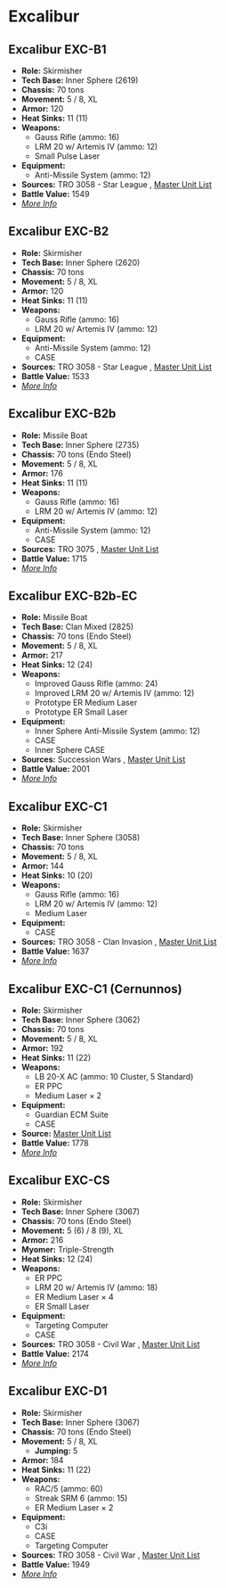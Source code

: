 # Excalibur 

## Excalibur EXC-B1 

- **Role:** Skirmisher 
- **Tech Base:** Inner Sphere (2619) 
- **Chassis:** 70 tons 
- **Movement:** 5 / 8, XL 
- **Armor:** 120 
- **Heat Sinks:** 11 (11) 
- **Weapons:** 
  - Gauss Rifle (ammo: 16) 
  - LRM 20 w/ Artemis IV (ammo: 12) 
  - Small Pulse Laser 
- **Equipment:** 
  - Anti-Missile System (ammo: 12) 
- **Sources:** TRO 3058 - Star League , [Master Unit List](http://masterunitlist.info/Unit/Details/997/excalibur-exc-b1) 
- **Battle Value:** 1549 
- [*More Info*](excalibur/excalibur_exc-b1.md) 

## Excalibur EXC-B2 

- **Role:** Skirmisher 
- **Tech Base:** Inner Sphere (2620) 
- **Chassis:** 70 tons 
- **Movement:** 5 / 8, XL 
- **Armor:** 120 
- **Heat Sinks:** 11 (11) 
- **Weapons:** 
  - Gauss Rifle (ammo: 16) 
  - LRM 20 w/ Artemis IV (ammo: 12) 
- **Equipment:** 
  - Anti-Missile System (ammo: 12) 
  - CASE 
- **Sources:** TRO 3058 - Star League , [Master Unit List](http://masterunitlist.info/Unit/Details/998/excalibur-exc-b2) 
- **Battle Value:** 1533 
- [*More Info*](excalibur/excalibur_exc-b2.md) 

## Excalibur EXC-B2b 

- **Role:** Missile Boat 
- **Tech Base:** Inner Sphere (2735) 
- **Chassis:** 70 tons (Endo Steel) 
- **Movement:** 5 / 8, XL 
- **Armor:** 176 
- **Heat Sinks:** 11 (11) 
- **Weapons:** 
  - Gauss Rifle (ammo: 16) 
  - LRM 20 w/ Artemis IV (ammo: 12) 
- **Equipment:** 
  - Anti-Missile System (ammo: 12) 
  - CASE 
- **Sources:** TRO 3075 , [Master Unit List](http://masterunitlist.info/Unit/Details/999/excalibur-exc-b2b) 
- **Battle Value:** 1715 
- [*More Info*](excalibur/excalibur_exc-b2b.md) 

## Excalibur EXC-B2b-EC 

- **Role:** Missile Boat 
- **Tech Base:** Clan Mixed (2825) 
- **Chassis:** 70 tons (Endo Steel) 
- **Movement:** 5 / 8, XL 
- **Armor:** 217 
- **Heat Sinks:** 12 (24) 
- **Weapons:** 
  - Improved Gauss Rifle (ammo: 24) 
  - Improved LRM 20 w/ Artemis IV (ammo: 12) 
  - Prototype ER Medium Laser 
  - Prototype ER Small Laser 
- **Equipment:** 
  - Inner Sphere Anti-Missile System (ammo: 12) 
  - CASE 
  - Inner Sphere CASE 
- **Sources:** Succession Wars , [Master Unit List](http://masterunitlist.info/Unit/Details/7683/excalibur-exc-b2b-ec) 
- **Battle Value:** 2001 
- [*More Info*](excalibur/excalibur_exc-b2b-ec.md) 

## Excalibur EXC-C1 

- **Role:** Skirmisher 
- **Tech Base:** Inner Sphere (3058) 
- **Chassis:** 70 tons 
- **Movement:** 5 / 8, XL 
- **Armor:** 144 
- **Heat Sinks:** 10 (20) 
- **Weapons:** 
  - Gauss Rifle (ammo: 16) 
  - LRM 20 w/ Artemis IV (ammo: 12) 
  - Medium Laser 
- **Equipment:** 
  - CASE 
- **Sources:** TRO 3058 - Clan Invasion , [Master Unit List](http://masterunitlist.info/Unit/Details/1000/excalibur-exc-c1) 
- **Battle Value:** 1637 
- [*More Info*](excalibur/excalibur_exc-c1.md) 

## Excalibur EXC-C1 (Cernunnos) 

- **Role:** Skirmisher 
- **Tech Base:** Inner Sphere (3062) 
- **Chassis:** 70 tons 
- **Movement:** 5 / 8, XL 
- **Armor:** 192 
- **Heat Sinks:** 11 (22) 
- **Weapons:** 
  - LB 20-X AC (ammo: 10 Cluster, 5 Standard) 
  - ER PPC 
  - Medium Laser × 2 
- **Equipment:** 
  - Guardian ECM Suite 
  - CASE 
- **Source:** [Master Unit List](http://masterunitlist.info/Unit/Details/1001/excalibur-exc-c1-cernunnos) 
- **Battle Value:** 1778 
- [*More Info*](excalibur/excalibur_exc-c1_cernunnos.md) 

## Excalibur EXC-CS 

- **Role:** Skirmisher 
- **Tech Base:** Inner Sphere (3067) 
- **Chassis:** 70 tons (Endo Steel) 
- **Movement:** 5 (6) / 8 (9), XL 
- **Armor:** 216 
- **Myomer:** Triple-Strength 
- **Heat Sinks:** 12 (24) 
- **Weapons:** 
  - ER PPC 
  - LRM 20 w/ Artemis IV (ammo: 18) 
  - ER Medium Laser × 4 
  - ER Small Laser 
- **Equipment:** 
  - Targeting Computer 
  - CASE 
- **Sources:** TRO 3058 - Civil War , [Master Unit List](http://masterunitlist.info/Unit/Details/1002/excalibur-exc-cs) 
- **Battle Value:** 2174 
- [*More Info*](excalibur/excalibur_exc-cs.md) 

## Excalibur EXC-D1 

- **Role:** Skirmisher 
- **Tech Base:** Inner Sphere (3067) 
- **Chassis:** 70 tons (Endo Steel) 
- **Movement:** 5 / 8, XL 
  - **Jumping:** 5 
- **Armor:** 184 
- **Heat Sinks:** 11 (22) 
- **Weapons:** 
  - RAC/5 (ammo: 60) 
  - Streak SRM 6 (ammo: 15) 
  - ER Medium Laser × 2 
- **Equipment:** 
  - C3i 
  - CASE 
  - Targeting Computer 
- **Sources:** TRO 3058 - Civil War , [Master Unit List](http://masterunitlist.info/Unit/Details/1003/excalibur-exc-d1) 
- **Battle Value:** 1949 
- [*More Info*](excalibur/excalibur_exc-d1.md) 

